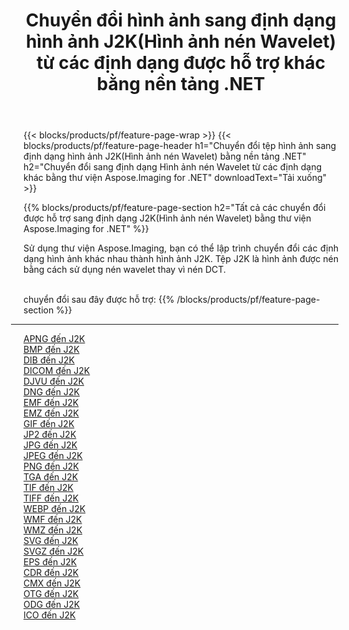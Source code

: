 ﻿---
title: Chuyển đổi hình ảnh sang định dạng hình ảnh J2K(Hình ảnh nén Wavelet) từ các định dạng được hỗ trợ khác bằng nền tảng .NET 
weight: 3920
url: /vi/net/conversion/to/j2k 
lang: vi
langdirlevel: 2
locales: zh-hans,ja,it,ru,de,es,fr,nl,id,lt,pl,pt,vi,tr,ko,zh-hant,ar,hi,th,sv,cs,uk,he
description: Sử dụng Aspose.Imaging cho thư viện .NET, thật dễ dàng để chuyển đổi sang J2K(Hình ảnh nén Wavelet) từ các định dạng hình ảnh được hỗ trợ khác
---

{{< blocks/products/pf/feature-page-wrap >}}
{{< blocks/products/pf/feature-page-header h1="Chuyển đổi tệp hình ảnh sang định dạng hình ảnh J2K(Hình ảnh nén Wavelet) bằng nền tảng .NET" h2="Chuyển đổi sang định dạng Hình ảnh nén Wavelet từ các định dạng khác bằng thư viện Aspose.Imaging for .NET" downloadText="Tải xuống" >}}


{{% blocks/products/pf/feature-page-section  h2="Tất cả các chuyển đổi được hỗ trợ sang định dạng J2K(Hình ảnh nén Wavelet) bằng thư viện Aspose.Imaging for .NET" %}}
<p align=justify>Sử dụng thư viện Aspose.Imaging, bạn có thể lập trình chuyển đổi các định dạng hình ảnh khác nhau thành hình ảnh J2K. Tệp J2K là hình ảnh được nén bằng cách sử dụng nén wavelet thay vì nén DCT.</p>
<br/>
chuyển đổi sau đây được hỗ trợ:
{{% /blocks/products/pf/feature-page-section %}}
<div class="container-fluid productfamilypage bg-gray">
    <div class="convertypes bg-gray agp-content section">
        <div class="container">
		<hr style="margin-left:-20px;"/>
		<div class="row other-converters">
		    <div class='col-md-2 other-converter remove-lp remove-rp'><a href="/imaging/vi/net/conversion/apng-to-j2k" >APNG đến J2K</a></div>
<div class='col-md-2 other-converter remove-lp remove-rp'><a href="/imaging/vi/net/conversion/bmp-to-j2k" >BMP đến J2K</a></div>
<div class='col-md-2 other-converter remove-lp remove-rp'><a href="/imaging/vi/net/conversion/dib-to-j2k" >DIB đến J2K</a></div>
<div class='col-md-2 other-converter remove-lp remove-rp'><a href="/imaging/vi/net/conversion/dicom-to-j2k" >DICOM đến J2K</a></div>
<div class='col-md-2 other-converter remove-lp remove-rp'><a href="/imaging/vi/net/conversion/djvu-to-j2k" >DJVU đến J2K</a></div>
<div class='col-md-2 other-converter remove-lp remove-rp'><a href="/imaging/vi/net/conversion/dng-to-j2k" >DNG đến J2K</a></div>
<div class='col-md-2 other-converter remove-lp remove-rp'><a href="/imaging/vi/net/conversion/emf-to-j2k" >EMF đến J2K</a></div>
<div class='col-md-2 other-converter remove-lp remove-rp'><a href="/imaging/vi/net/conversion/emz-to-j2k" >EMZ đến J2K</a></div>
<div class='col-md-2 other-converter remove-lp remove-rp'><a href="/imaging/vi/net/conversion/gif-to-j2k" >GIF đến J2K</a></div>
<div class='col-md-2 other-converter remove-lp remove-rp'><a href="/imaging/vi/net/conversion/jp2-to-j2k" >JP2 đến J2K</a></div>
<div class='col-md-2 other-converter remove-lp remove-rp'><a href="/imaging/vi/net/conversion/jpg-to-j2k" >JPG đến J2K</a></div>
<div class='col-md-2 other-converter remove-lp remove-rp'><a href="/imaging/vi/net/conversion/jpeg-to-j2k" >JPEG đến J2K</a></div>
<div class='col-md-2 other-converter remove-lp remove-rp'><a href="/imaging/vi/net/conversion/png-to-j2k" >PNG đến J2K</a></div>
<div class='col-md-2 other-converter remove-lp remove-rp'><a href="/imaging/vi/net/conversion/tga-to-j2k" >TGA đến J2K</a></div>
<div class='col-md-2 other-converter remove-lp remove-rp'><a href="/imaging/vi/net/conversion/tif-to-j2k" >TIF đến J2K</a></div>
<div class='col-md-2 other-converter remove-lp remove-rp'><a href="/imaging/vi/net/conversion/tiff-to-j2k" >TIFF đến J2K</a></div>
<div class='col-md-2 other-converter remove-lp remove-rp'><a href="/imaging/vi/net/conversion/webp-to-j2k" >WEBP đến J2K</a></div>
<div class='col-md-2 other-converter remove-lp remove-rp'><a href="/imaging/vi/net/conversion/wmf-to-j2k" >WMF đến J2K</a></div>
<div class='col-md-2 other-converter remove-lp remove-rp'><a href="/imaging/vi/net/conversion/wmz-to-j2k" >WMZ đến J2K</a></div>
<div class='col-md-2 other-converter remove-lp remove-rp'><a href="/imaging/vi/net/conversion/svg-to-j2k" >SVG đến J2K</a></div>
<div class='col-md-2 other-converter remove-lp remove-rp'><a href="/imaging/vi/net/conversion/svgz-to-j2k" >SVGZ đến J2K</a></div>
<div class='col-md-2 other-converter remove-lp remove-rp'><a href="/imaging/vi/net/conversion/eps-to-j2k" >EPS đến J2K</a></div>
<div class='col-md-2 other-converter remove-lp remove-rp'><a href="/imaging/vi/net/conversion/cdr-to-j2k" >CDR đến J2K</a></div>
<div class='col-md-2 other-converter remove-lp remove-rp'><a href="/imaging/vi/net/conversion/cmx-to-j2k" >CMX đến J2K</a></div>
<div class='col-md-2 other-converter remove-lp remove-rp'><a href="/imaging/vi/net/conversion/otg-to-j2k" >OTG đến J2K</a></div>
<div class='col-md-2 other-converter remove-lp remove-rp'><a href="/imaging/vi/net/conversion/odg-to-j2k" >ODG đến J2K</a></div>
<div class='col-md-2 other-converter remove-lp remove-rp'><a href="/imaging/vi/net/conversion/ico-to-j2k" >ICO đến J2K</a></div>
                </div>
        </div>
    </div>
</div>
<br/>

